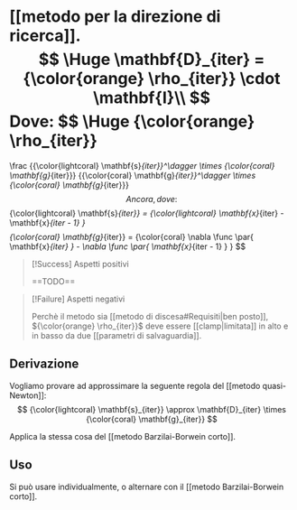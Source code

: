 [[metodo per la direzione di ricerca]].
$$
\Huge
\mathbf{D}_{iter} = {\color{orange} \rho_{iter}} \cdot \mathbf{I}\\
$$
Dove:
$$
\Huge
{\color{orange} \rho_{iter}} 
= 
\frac
{{\color{lightcoral} \mathbf{s}_{iter}}^\dagger \times {\color{coral} \mathbf{g}_{iter}}}
{{\color{coral} \mathbf{g}_{iter}}^\dagger \times {\color{coral} \mathbf{g}_{iter}}}
$$
Ancora, dove:
$$
{\color{lightcoral} \mathbf{s}_{iter}} = {\color{lightcoral} \mathbf{x}_{iter} - \mathbf{x}_{iter - 1} }
$$
$$
{\color{coral} \mathbf{g}_{iter}} = {\color{coral} \nabla \func \par{ \mathbf{x}_{iter} } - \nabla \func \par{ \mathbf{x}_{iter - 1} } }
$$


> [!Success] Aspetti positivi
> 
> ==TODO==

> [!Failure] Aspetti negativi
> 
> Perchè il metodo sia [[metodo di discesa#Requisiti|ben posto]], ${\color{orange} \rho_{iter}}$ deve essere [[clamp|limitata]] in alto e in basso da due [[parametri di salvaguardia]].

## Derivazione

Vogliamo provare ad approssimare la seguente regola del [[metodo quasi-Newton]]:
$$
{\color{lightcoral} \mathbf{s}_{iter}}
\approx
\mathbf{D}_{iter}
\times
{\color{coral} \mathbf{g}_{iter}}
$$

Applica la stessa cosa del [[metodo Barzilai-Borwein corto]].

## Uso

Si può usare individualmente, o alternare con il [[metodo Barzilai-Borwein corto]].